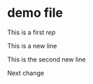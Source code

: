 # demo file

This is a first *rep*

This is a new line

This is the second new line

Next change



